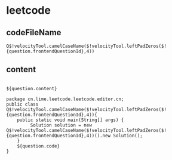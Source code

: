 # leetcode

## codeFileName
``
Q$!velocityTool.camelCaseName($!velocityTool.leftPadZeros($!{question.frontendQuestionId},4))
``
## content
```

${question.content}

package cn.lime.leetcode.leetcode.editor.cn;
public class Q$!velocityTool.camelCaseName($!velocityTool.leftPadZeros($!{question.frontendQuestionId},4)){
    public static void main(String[] args) {
         Solution solution = new Q$!velocityTool.camelCaseName($!velocityTool.leftPadZeros($!{question.frontendQuestionId},4))().new Solution();
    }
    ${question.code}
}
```